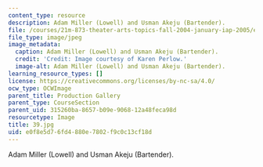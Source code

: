 ```yaml
---
content_type: resource
description: Adam Miller (Lowell) and Usman Akeju (Bartender).
file: /courses/21m-873-theater-arts-topics-fall-2004-january-iap-2005/e0f8e5d76fd4880e7802f9c0c13cf18d_39.jpg
file_type: image/jpeg
image_metadata:
  caption: Adam Miller (Lowell) and Usman Akeju (Bartender).
  credit: 'Credit: Image courtesy of Karen Perlow.'
  image-alt: Adam Miller (Lowell) and Usman Akeju (Bartender).
learning_resource_types: []
license: https://creativecommons.org/licenses/by-nc-sa/4.0/
ocw_type: OCWImage
parent_title: Production Gallery
parent_type: CourseSection
parent_uid: 315260ba-8657-b09e-9068-12a48feca98d
resourcetype: Image
title: 39.jpg
uid: e0f8e5d7-6fd4-880e-7802-f9c0c13cf18d
---
```

Adam Miller (Lowell) and Usman Akeju (Bartender).